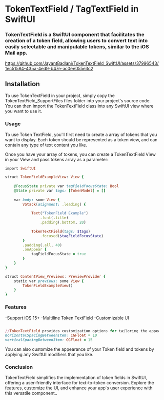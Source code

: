# TokenTextField / TagTextField in SwiftUI

### TokenTextField is a SwiftUI component that facilitates the creation of a token field, allowing users to convert text into easily selectable and manipulable tokens, similar to the iOS Mail app.

https://github.com/JayantBadlani/TokenTextField_SwiftUI/assets/37996543/1ec51584-435a-4ed9-b47e-ac0ee055e3c2

## Installation
To use TokenTextField in your project, simply copy the TokenTextField_SupportFiles files folder into your project's source code. You can then import the TokenTextField class into any SwiftUI view where you want to use it.

### Usage
To use Token TextField, you'll first need to create a array of tokens that you want to display. Each token should be represented as a token view, and can contain any type of text content you like.

Once you have your array of tokens, you can create a TokenTextField View in your View and pass tokens array as a parameter:

```ruby
import SwiftUI

struct TokenFieldExampleView: View {
    
    @FocusState private var tagFieldFocusState: Bool
    @State private var tags: [TokenModel] = []
    
    var body: some View {
        VStack(alignment: .leading) {
            
            Text("TokenField Example")
                .font(.title)
                .padding(.bottom, 20)
            
            TokenTextField(tags: $tags)
                .focused($tagFieldFocusState)
        }
        .padding(.all, 40)
        .onAppear {
            tagFieldFocusState = true
        }
    }
}

struct ContentView_Previews: PreviewProvider {
    static var previews: some View {
        TokenFieldExampleView()
    }
}

```

### Features
-Support iOS 15+
-Multiline Token TextField
-Customizable UI

```ruby

//TokenTextField provides customization options for tailoring the appearance and behavior of your token field. Customize the UI and explore additional features as needed for your specific use case.
horizontalSpacingBetweenItem: CGFloat = 10
verticalSpacingBetweenItem: CGFloat = 15

```

You can also customize the appearance of your Token field and tokens by applying any SwiftUI modifiers that you like.

### Conclusion
TokenTextField simplifies the implementation of token fields in SwiftUI, offering a user-friendly interface for text-to-token conversion. Explore the features, customize the UI, and enhance your app's user experience with this versatile component..
